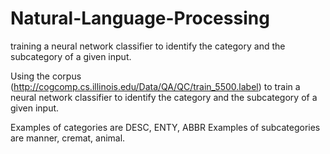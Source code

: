 # Natural-Language-Processing
training a neural network classifier to identify the category and the subcategory of a given input.

Using the corpus
(http://cogcomp.cs.illinois.edu/Data/QA/QC/train_5500.label)
 to train a neural network classifier to identify the category and the subcategory of a given input.

Examples of categories are DESC, ENTY, ABBR
Examples of subcategories are manner, cremat, animal.
